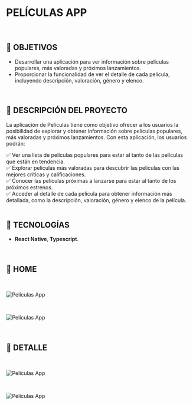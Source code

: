 # **PELÍCULAS APP**

<br />

## **📌 OBJETIVOS**

- Desarrollar una aplicación para ver información sobre películas populares, más valoradas y próximos lanzamientos.
- Proporcionar la funcionalidad de ver el detalle de cada película, incluyendo descripción, valoración, género y elenco.

<br />

## **📌 DESCRIPCIÓN DEL PROYECTO**

La aplicación de Películas tiene como objetivo ofrecer a los usuarios la posibilidad de explorar y obtener información sobre películas populares, más valoradas y próximos lanzamientos. Con esta aplicación, los usuarios podrán:

✅ Ver una lista de películas populares para estar al tanto de las películas que están en tendencia.
<br />
✅ Explorar películas más valoradas para descubrir las películas con las mejores críticas y calificaciones.
<br />
✅ Conocer las películas próximas a lanzarse para estar al tanto de los próximos estrenos.
<br />
✅ Acceder al detalle de cada película para obtener información más detallada, como la descripción, valoración, género y elenco de la película.
<br />
<br />

## **🦾 TECNOLOGÍAS**

- **React Native**, **Typescript**.

<br />

## **📍 HOME**

<br />

![Películas App](./assests/Home.PNG)

<br />

![Películas App](./assests/Home2.PNG)

<br />

## **📍 DETALLE**

<br />

![Películas App](./assests/Detail.PNG)

<br />

![Películas App](./assests/Detail2.PNG)

<br />
